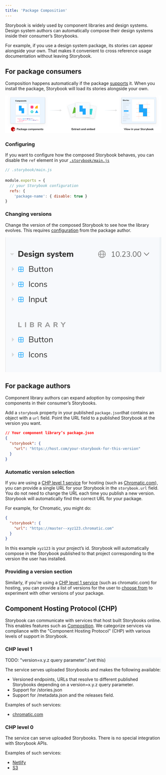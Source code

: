 ```yaml
---
title: 'Package Composition'
---
```


Storybook is widely used by component libraries and design systems. Design system authors can automatically compose their design systems inside their consumer’s Storybooks.

For example, if you use a design system package, its stories can appear alongside your own. That makes it convenient to cross reference usage documentation without leaving Storybook.

## For package consumers

Composition happens automatically if the package [supports](#for-package-authors) it. When you install the package, Storybook will load its stories alongside your own.

![Package composition workflow](./package-composition.png)

### Configuring

If you want to configure how the composed Storybook behaves, you can disable the `ref` element in your [`.storybook/main.js`](../configure/overview.md#configure-story-rendering)

```js
// .storybook/main.js

module.exports = {
  // your Storybook configuration
  refs: {
    'package-name': { disable: true }
}
```

### Changing versions

Change the version of the composed Storybook to see how the library evolves. This requires [configuration](#providing-a-version-section) from the package author.

![Package composition workflow](./composition-versioning.png)

## For package authors

Component library authors can expand adoption by composing their components in their consumer’s Storybooks.

Add a `storybook` property in your published `package.json`that contains an object with a `url` field. Point the URL field to a published Storybook at the version you want.

```json
// Your component library’s package.json
{
  "storybook": {
    "url": "https://host.com/your-storybook-for-this-version"
  }
}
```

### Automatic version selection

If you are using a [CHP level 1 service](#chp-level-1) for hosting (such as [Chromatic.com](https://www.chromatic.com/)), you can provide a single URL for your Storybook in the `storybook.url` field. You do not need to change the URL each time you publish a new version. Storybook will automatically find the correct URL for your package.

For example, for Chromatic, you might do:

```json
{
  "storybook": {
    "url": "https://master--xyz123.chromatic.com"
  }
}
```

In this example `xyz123` is your project’s id. Storybook will automatically compose in the Storybook published to that project corresponding to the version the user has installed.

### Providing a version section

Similarly, if you're using a [CHP level 1 service](#chp-level-1) (such as chromatic.com) for hosting, you can provide a list of versions for the user to [choose from](#changing-versions) to experiment with other versions of your package.

## Component Hosting Protocol (CHP)

Storybook can communicate with services that host built Storybooks online. This enables features such as [Composition](./storybook-composition). We categorize services via compliance with the "Component Hosting Protocol" (CHP) with various levels of support in Storybook.

### CHP level 1

<div style="background-color:#F8FAFC">
TODO: "version=x.y.z query parameter".(vet this)
</div>

The service serves uploaded Storybooks and makes the following available:

- Versioned endpoints, URLs that resolve to different published Storybooks depending on a version=x.y.z query parameter.
- Support for /stories.json
- Support for /metadata.json and the releases field.

Examples of such services:

- [chromatic.com](https://www.chromatic.com/)

### CHP level 0

The service can serve uploaded Storybooks. There is no special integration with Storybook APIs.

Examples of such services:

- [Netlify](https://www.netlify.com/)
- [S3](https://aws.amazon.com/en/s3/)
